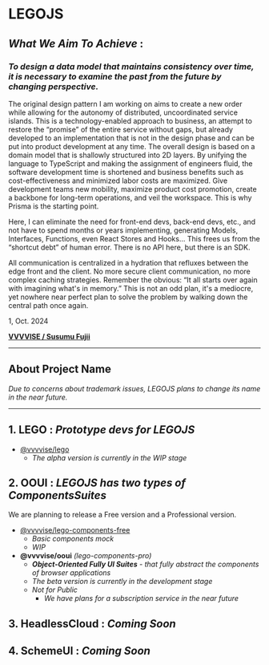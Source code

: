 # LEGOJS

## _What We Aim To Achieve_ :

### _To design a data model that maintains consistency over time, it is necessary to examine the past from the future by changing perspective._

The original design pattern I am working on aims to create a new order while allowing for the autonomy of distributed, uncoordinated service islands. This is a technology-enabled approach to business, an attempt to restore the “promise” of the entire service without gaps, but already developed to an implementation that is not in the design phase and can be put into product development at any time. The overall design is based on a domain model that is shallowly structured into 2Ⅾ layers. By unifying the language to TypeScript and making the assignment of engineers fluid, the software development time is shortened and business benefits such as cost-effectiveness and minimized labor costs are maximized. Give development teams new mobility, maximize product cost promotion, create a backbone for long-term operations, and veil the workspace.
This is why Prisma is the starting point.

Here, I can eliminate the need for front-end devs, back-end devs, etc., and not have to spend months or years implementing, generating Models, Interfaces, Functions, even React Stores and Hooks... This frees us from the “shortcut debt” of human error.
There is no API here, but there is an SDK.

All communication is centralized in a hydration that refluxes between the edge front and the client. No more secure client communication, no more complex caching strategies.
Remember the obvious: “It all starts over again with imagining what's in memory.” This is not an odd plan, it's a mediocre, yet nowhere near perfect plan to solve the problem by walking down the central path once again.

1, Oct. 2024

**[VVVVISE / Susumu Fujii](https://gist.github.com/sujii/336313d662f89756b54f6f3ab6bcf96a)**

---

## About Project Name

_Due to concerns about trademark issues, LEGOJS plans to change its name in the near future._

---

## 1. LEGO : _Prototype devs for LEGOJS_

- [@vvvvise/lego](https://github.com/VVVVISE/lego)
  - _The alpha version is currently in the WIP stage_

## 2. OOUI : _LEGOJS has two types of ComponentsSuites_

We are planning to release a Free version and a Professional version.

- [@vvvvise/lego-components-free](https://github.com/VVVVISE/lego-components-free)
  - _Basic components mock_
  - _WIP_
- **@vvvvise/ooui** _(lego-components-pro)_
  - _**Object-Oriented Fully UI Suites** - that fully abstract the components of browser applications_
  - _The beta version is currently in the development stage_
  - _Not for Public_
    - _We have plans for a subscription service in the near future_

## 3. HeadlessCloud : _Coming Soon_

## 4. SchemeUI : _Coming Soon_

